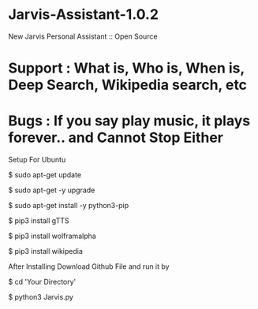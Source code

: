 # Jarvis-Assistant-1.0.2
New Jarvis Personal Assistant :: Open Source 

# Support : What is, Who is, When is, Deep Search, Wikipedia search, etc

# Bugs : If you say play music, it plays forever.. and Cannot Stop Either



Setup For Ubuntu

$ sudo apt-get update

$ sudo apt-get -y upgrade

$ sudo apt-get install -y python3-pip

$ pip3 install gTTS

$ pip3 install wolframalpha

$ pip3 install wikipedia


After Installing Download Github File and run it by 

$ cd 'Your Directory'

$ python3 Jarvis.py
